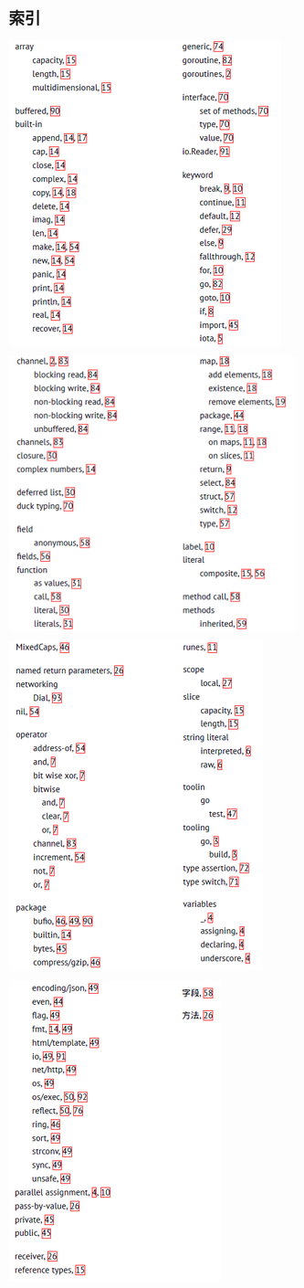 # 索引

![pic](images/209.png)

![pic](images/210.png)

![pic](images/211.png)

![pic](images/212.png)

